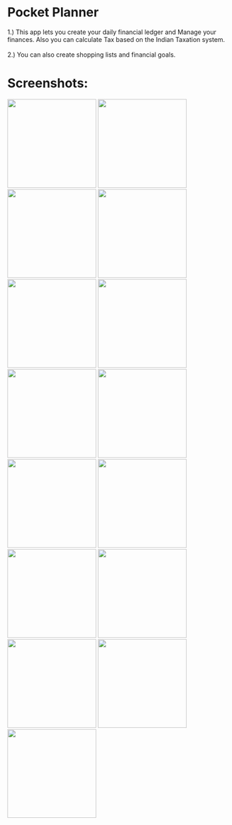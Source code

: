 # Pocket Planner

1.) This app lets you create your daily financial ledger and Manage your finances. Also you can calculate Tax based on the Indian Taxation system.</br></br>
2.) You can also create shopping lists and financial goals.

# Screenshots:

<div style="display: inline-block">
<img src="https://user-images.githubusercontent.com/69116292/132897975-5e17ff7a-3ac8-4acc-b8c3-d800d0b04c20.png" width="200" />

<img src="https://user-images.githubusercontent.com/69116292/132898004-3d8a5fbd-0972-4eb7-ad26-07b2eab37a56.png" width="200" />

<img src="https://user-images.githubusercontent.com/69116292/132898030-e7a19d27-48b3-4472-90dd-b886890d6fb0.png" width="200" />

<img src="https://user-images.githubusercontent.com/69116292/132898032-fc429669-593a-487d-bee6-13633b3a681a.png" width="200" />
 </div>

<img src="https://user-images.githubusercontent.com/69116292/132898033-7c233128-11e9-468a-b97b-443913827b6a.png" width="200" />

<img src="https://user-images.githubusercontent.com/69116292/132898036-8c443745-cdc7-42bf-bd97-6705a9fdc1fd.png" width="200" />

<img src="https://user-images.githubusercontent.com/69116292/132898039-e8063a9d-efd7-421d-8882-81f508d9d79d.png" width="200" />

<img src="https://user-images.githubusercontent.com/69116292/132898044-94dd3b43-6aea-4770-b978-d6ecbabf13ba.png" width="200" />

<img src="https://user-images.githubusercontent.com/69116292/132898046-b08ff86d-8a17-4b34-a34c-8d512137fc54.png" width="200" />

<img src="https://user-images.githubusercontent.com/69116292/132898110-271a09cd-af36-43b4-a046-5b36d44e810d.png" width="200" />

<img src="https://user-images.githubusercontent.com/69116292/132898117-b38cef51-cd2b-4a45-a42f-8035d336a566.png" width="200" />

<img src="https://user-images.githubusercontent.com/69116292/132898118-ea7b883a-c4ad-4e7a-ac96-6c53754a00a0.png" width="200" />

<img src="https://user-images.githubusercontent.com/69116292/132898121-37e30d09-ef3b-4b0d-ba0a-56dfbd112f1d.png" width="200" />

<img src="https://user-images.githubusercontent.com/69116292/132898122-55fb5981-15d4-4a3d-8019-5558d17cc510.png" width="200" />

<img src="https://user-images.githubusercontent.com/69116292/132898124-5af6bd9a-fb33-48a9-9ba5-8bf802917b90.png" width="200" />
